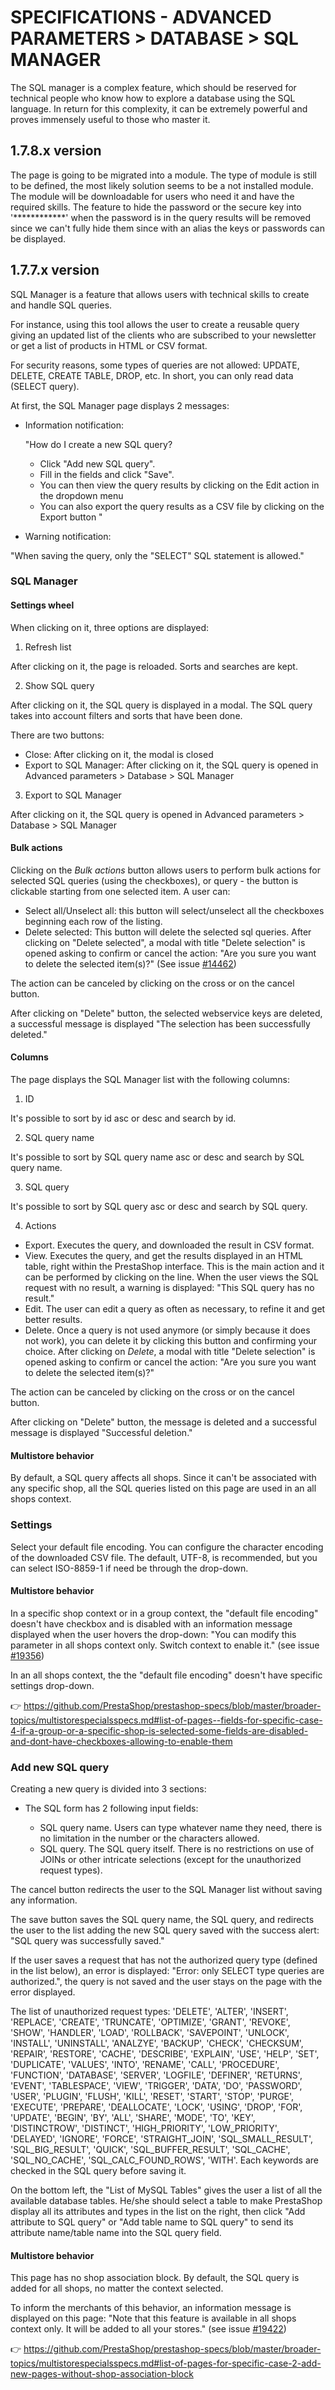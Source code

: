 # SPECIFICATIONS - ADVANCED PARAMETERS &gt; DATABASE &gt; SQL MANAGER

The SQL manager is a complex feature, which should be reserved for technical people who know how to explore a database using the SQL language. In return for this complexity, it can be extremely powerful and proves immensely useful to those who master it.

## 1.7.8.x version 

The page is going to be migrated into a module. The type of module is still to be defined, the most likely solution seems to be a not installed module.
The module will be downloadable for users who need it and have the required skills.
The feature to hide the password or the secure key into '************' when the password is in the query results will be removed since we can't fully hide them since with an alias the keys or passwords can be displayed.

## 1.7.7.x version

SQL Manager is a feature that allows users with technical skills to create and handle SQL queries.

For instance, using this tool allows the user to create a reusable query giving an updated list of the clients who are subscribed to your newsletter or get a list of products in HTML or CSV format.

For security reasons, some types of queries are not allowed: UPDATE, DELETE, CREATE TABLE, DROP, etc. In short, you can only read data (SELECT query).

At first, the SQL Manager page displays 2 messages:
- Information notification:

  "How do I create a new SQL query?
    - Click "Add new SQL query".
    - Fill in the fields and click "Save".
    - You can then view the query results by clicking on the Edit action in the dropdown menu
    - You can also export the query results as a CSV file by clicking on the Export button
"

- Warning notification:

"When saving the query, only the "SELECT" SQL statement is allowed."

### SQL Manager

#### Settings wheel

When clicking on it, three options are displayed:

1) Refresh list

After clicking on it, the page is reloaded. Sorts and searches are kept.

2) Show SQL query

After clicking on it, the SQL query is displayed in a modal. The SQL query takes into account filters and sorts that have been done.

There are two buttons:

- Close: After clicking on it, the modal is closed
- Export to SQL Manager: After clicking on it, the SQL query is opened in Advanced parameters > Database > SQL Manager

3) Export to SQL Manager

After clicking on it, the SQL query is opened in Advanced parameters > Database > SQL Manager

#### Bulk actions

Clicking on the _Bulk actions_ button allows users to perform bulk actions for selected SQL queries (using the checkboxes), or query - the button is clickable starting from one selected item. A user can:

- Select all/Unselect all: this button will select/unselect all the checkboxes beginning each row of the listing.
- Delete selected: This button will delete the selected sql queries. 
After clicking on "Delete selected", a modal with title "Delete selection" is opened asking to confirm or cancel the action: "Are you sure you want to delete the selected item(s)?" (See issue [#14462](https://github.com/PrestaShop/PrestaShop/issues/14462))

The action can be canceled by clicking on the cross or on the cancel button.

After clicking on "Delete" button, the selected webservice keys are deleted, a successful message is displayed "The selection has been successfully deleted."

#### Columns

The page displays the SQL Manager list with the following columns:

1) ID

It's possible to sort by id asc or desc and search by id.

2) SQL query name

It's possible to sort by SQL query name asc or desc and search by SQL query name.

3) SQL query 

It's possible to sort by SQL query asc or desc and search by SQL query.

4) Actions 

- Export. Executes the query, and downloaded the result in CSV format.
- View. Executes the query, and get the results displayed in an HTML table, right within the PrestaShop interface. This is the main action and it can be performed by clicking on the line.
When the user views the SQL request with no result, a warning is displayed: "This SQL query has no result."
- Edit. The user can edit a query as often as necessary, to refine it and get better results.
- Delete. Once a query is not used anymore (or simply because it does not work), you can delete it by clicking this button and confirming your choice.
After clicking on _Delete_, a modal with title "Delete selection" is opened asking to confirm or cancel the action: "Are you sure you want to delete the selected item(s)?" 

The action can be canceled by clicking on the cross or on the cancel button.

After clicking on "Delete" button, the message is deleted and a successful message is displayed "Successful deletion."

#### Multistore behavior

By default, a SQL query affects all shops. Since it can't be associated with any specific shop, all the SQL queries listed on this page are used in an all shops context.

### Settings

Select your default file encoding. You can configure the character encoding of the downloaded CSV file. The default, UTF-8, is recommended, but you can select ISO-8859-1 if need be through the drop-down.

#### Multistore behavior

In a specific shop context or in a group context, the "default file encoding" doesn't have checkbox and is disabled with an information message displayed when the user hovers the drop-down: "You can modify this parameter in all shops context only. Switch context to enable it." (see issue [#19356](https://github.com/PrestaShop/PrestaShop/issues/19356))

In an all shops context, the the "default file encoding" doesn't have specific settings drop-down.

:point_right: https://github.com/PrestaShop/prestashop-specs/blob/master/broader-topics/multistorespecialsspecs.md#list-of-pages--fields-for-specific-case-4-if-a-group-or-a-specific-shop-is-selected-some-fields-are-disabled-and-dont-have-checkboxes-allowing-to-enable-them

### Add new SQL query

Creating a new query is divided into 3 sections: 

- The SQL form has 2 following input fields:

    - SQL query name. Users can type whatever name they need, there is no limitation in the number or the characters allowed.
    - SQL query. The SQL query itself. There is no restrictions on use of JOINs or other intricate selections (except for the unauthorized request types).

The cancel button redirects the user to the SQL Manager list without saving any information.
 
The save button saves the SQL query name, the SQL query, and redirects the user to the list adding the new SQL query saved with the success alert: "SQL query was successfully saved."

If the user saves a request that has not the authorized query type (defined in the list below), an error is displayed: "Error: only SELECT type queries are authorized.", the query is not saved and the user stays on the page with the error displayed.

The list of unauthorized request types:
'DELETE', 'ALTER', 'INSERT', 'REPLACE', 'CREATE', 'TRUNCATE', 'OPTIMIZE', 'GRANT', 'REVOKE', 'SHOW', 'HANDLER',
'LOAD', 'ROLLBACK', 'SAVEPOINT', 'UNLOCK', 'INSTALL', 'UNINSTALL', 'ANALZYE', 'BACKUP', 'CHECK', 'CHECKSUM', 'REPAIR', 'RESTORE', 'CACHE',
'DESCRIBE', 'EXPLAIN', 'USE', 'HELP', 'SET', 'DUPLICATE', 'VALUES', 'INTO', 'RENAME', 'CALL', 'PROCEDURE', 'FUNCTION', 'DATABASE', 'SERVER',
'LOGFILE', 'DEFINER', 'RETURNS', 'EVENT', 'TABLESPACE', 'VIEW', 'TRIGGER', 'DATA', 'DO', 'PASSWORD', 'USER', 'PLUGIN', 'FLUSH', 'KILL',
'RESET', 'START', 'STOP', 'PURGE', 'EXECUTE', 'PREPARE', 'DEALLOCATE', 'LOCK', 'USING', 'DROP', 'FOR', 'UPDATE', 'BEGIN', 'BY', 'ALL', 'SHARE',
'MODE', 'TO', 'KEY', 'DISTINCTROW', 'DISTINCT', 'HIGH_PRIORITY', 'LOW_PRIORITY', 'DELAYED', 'IGNORE', 'FORCE', 'STRAIGHT_JOIN',
'SQL_SMALL_RESULT', 'SQL_BIG_RESULT', 'QUICK', 'SQL_BUFFER_RESULT', 'SQL_CACHE', 'SQL_NO_CACHE', 'SQL_CALC_FOUND_ROWS', 'WITH'.
Each keywords are checked in the SQL query before saving it.

On the bottom left, the "List of MySQL Tables" gives the user a list of all the available database tables. He/she should select a table to make PrestaShop display all its attributes and types in the list on the right, then click "Add attribute to SQL query" or "Add table name to SQL query" to send its attribute name/table name into the SQL query field.

#### Multistore behavior

This page has no shop association block. By default, the SQL query is added for all shops, no matter the context selected.

To inform the merchants of this behavior, an information message is displayed on this page: "Note that this feature is available in all shops context only. It will be added to all your stores." (see issue [#19422](https://github.com/PrestaShop/PrestaShop/issues/19422))

:point_right: https://github.com/PrestaShop/prestashop-specs/blob/master/broader-topics/multistorespecialsspecs.md#list-of-pages-for-specific-case-2-add-new-pages-without-shop-association-block
